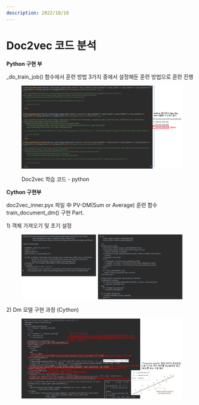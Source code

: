 ```yaml
---
description: 2022/10/10
---
```


# Doc2vec 코드 분석

**Python 구현 부**

\_do\_train\_job() 함수에서 훈련 방법 3가지 중에서 설정해둔 훈련 방법으로 훈련 진행

<figure><img src=".gitbook/assets/image.png" alt=""><figcaption><p>Doc2vec 학습 코드 -  python</p></figcaption></figure>

**Cython 구현부**

doc2vec\_inner.pyx 파일 中 PV-DM(Sum or Average) 훈련 함수 train\_document\_dm() 구현 Part.

1\) 객체 가져오기 및 초기 설정

<figure><img src=".gitbook/assets/image (5).png" alt=""><figcaption></figcaption></figure>

2\) Dm 모델 구현 과정 (Cython)

<figure><img src=".gitbook/assets/image (3).png" alt=""><figcaption></figcaption></figure>
